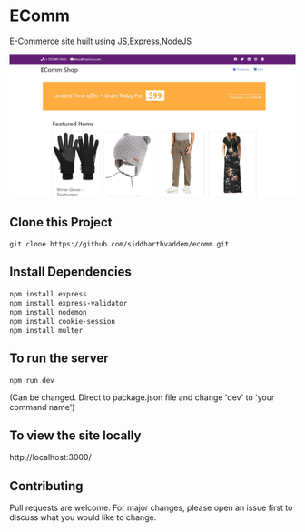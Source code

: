 # EComm

E-Commerce site huilt using JS,Express,NodeJS

![Landing page](https://github.com/siddharthvaddem/ecomm/blob/master/public/images/lppic.jpg)

## Clone this Project

```git
git clone https://github.com/siddharthvaddem/ecomm.git
```

## Install Dependencies
```npm
npm install express
npm install express-validator
npm install nodemon
npm install cookie-session
npm install multer
```

## To run the server
```npm
npm run dev
```
(Can be changed. Direct to package.json file and change 'dev' to 'your command name')

## To view the site locally 
http://localhost:3000/


## Contributing
Pull requests are welcome. For major changes, please open an issue first to discuss what you would like to change.
